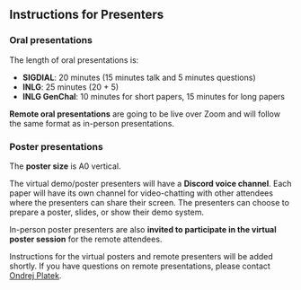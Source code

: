 
Instructions for Presenters
---------------------------

### Oral presentations

The length of oral presentations is:

* **SIGDIAL**: 20 minutes (15 minutes talk and 5 minutes questions)
* **INLG**: 25 minutes (20 + 5)
* **INLG GenChal**: 10 minutes for short papers, 15 minutes for long papers

**Remote oral presentations** are going to be live over Zoom and will follow the same format as in-person presentations.

### Poster presentations

The **poster size** is A0 vertical.

The virtual demo/poster presenters will have a **Discord voice channel**. Each paper  will have its own channel for video-chatting with other attendees where the presenters can share their screen. The presenters can choose to prepare a poster, slides, or show their demo system.

In-person poster presenters are also **invited to participate in the virtual poster session** for the remote attendees.

Instructions for the virtual posters and remote presenters will be added shortly. If you have questions on remote presentations, please contact [Ondrej Platek](https://ufal.mff.cuni.cz/ondrej-platek).
